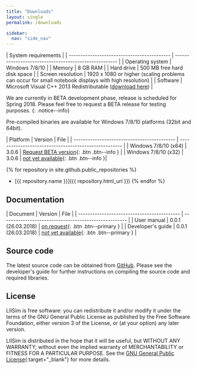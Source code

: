 ```yaml
---
title: "Downloads"
layout: single
permalink: /downloads

sidebar:
  nav: "side_nav"
---
```



| System requirements |
| ------------------------------------------- | ----------------------------------------------------- |
| Operating system                            | Windows 7/8/10 |
| Memory	| 8 GB RAM |
| Hard drive | 500 MB free hard disk space |
| Screen resolution | 1920 x 1080 or higher (scaling problems can occur for small notebook displays with high resolution) |
| Software | Microsoft Visual C++ 2013 Redistributable (<a href="https://www.microsoft.com/en-us/download/details.aspx?id=40784" target="_blank">download here</a>) |



We are currently in BETA development phase, release is scheduled for Spring 2018. Please feel free to request a BETA release for testing purposes.
{: .notice--info}

Pre-compiled binaries are available for Windows 7/8/10 platforms (32bit and 64bit). 

| Platform | Version | File |
| ------------------------------------------- | ----------------------------------------------------- |
| Windows 7/8/10 (x64) | 3.0.6 | [Request BETA version](mailto:raphael.mansmann@uni-due.de?subject=LIISim%20BETA%20request%20&body=Hi%20Raphael%2C%0A%0Aplease%20send%20me%20a%20BETA%20version%20of%20LIISim%20for%20testing.){: .btn .btn--info } |
| Windows 7/8/10 (x32) | 3.0.6 | [not yet available](#){: .btn .btn--info }|



{% for repository in site.github.public_repositories %}
  * [{{ repository.name }}]({{ repository.html_url }})
{% endfor %}


## Documentation

| Document | Version | File |
| ------------------------------------------- | ----------------------------------------------------- |
| User manual | 0.0.1 (26.03.2018) | [on request](#){: .btn .btn--primary } |
| Developer's guide | 0.0.1 (26.03.2018) | [not yet available](#){: .btn .btn--primary } |


## Source code
The latest source code can be obtained from [GitHub](https://www.github.com/LIISim/LIISim3). Please see the developer's guide for further instructions on compiling the source code and required libraries.




## License
LIISim is free software: you can redistribute it and/or modify it under the terms 
of the GNU General Public License as published by the Free Software Foundation, 
either version 3 of the License, or (at your option) any later version.

LIISim is distributed in the hope that it will be useful, but WITHOUT ANY WARRANTY; 
without even the implied warranty of MERCHANTABILITY or FITNESS FOR A PARTICULAR PURPOSE. 
See the [GNU General Public License](http://www.gnu.org/licenses/){:target="_blank"}  for more details.